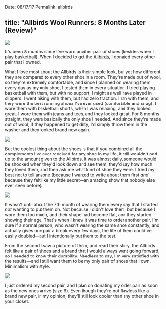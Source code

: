 Date: 08/17/17
Permalink: allbirds 

title: "Allbirds Wool Runners: 8 Months Later (Review)"
---

![][image-1]

It's been 8 months since I've worn another pair of shoes (besides when I play basketball). When I decided to get the [Allbirds][1], I donated every other pair that I owned.

What I love most about the Allbirds is their simple look, but yet how different they are compared to every other shoe in a room. They're made out of wool, so they're extremely comfortable, and since I planned on wearing them every day as my only shoe, I tested them in every situation: I tried playing basketball with them, but with no support, I might as well have played in slippers. I went hiking with them, but had zero traction. I ran with them, and they were the best running shoes I've ever used (comfortable and snug). I wore them with basketball shorts, when I was relaxing, and they looked great. I wore them with jeans and tees, and they looked great. For 8 months straight, they were basically the only shoe I needed. And since they're made out of wool, if they happened to get dirty, I'd simply throw them in the washer and they looked brand new again.

![][image-2]

But the coolest thing about the shoes is that if you combined all the complements I've ever received for any shoe in my life, it still wouldn't add up to the amount given to the Allbirds. It was almost daily, someone would be shocked when they'd look down and see them, they'd say how much they loved them, and then ask me what kind of shoe they were. I tried my best not to tell anyone (because I wanted to write about them first *and* because they felt like my little secret—an amazing show that nobody else ever seen before).

![][image-3]

It wasn't until about the 7th month of wearing them every day that I started *not* wanting to put them on. Not because I didn't love them, but because I wore them too much, and their shape had become flat, and they started showing their age. That's when I knew it was time to order another pair. I'm sure if a normal person, who wasn't wearing the same shoe constantly, and actually gives one pair a break every few days, the life of them could've easily doubled—but I intentionally put them to the test.

From the second I saw a picture of them, and read their story, the Allbirds felt like a pair of shoes and a brand that I would always want going forward, so I needed to know their durability. Needless to say, I'm very satisfied with the results—and I still want them to be my only pair of shoes that I own. Minimalism with style.

![][image-4]

I just ordered my second pair, and I plan on donating my older pair as soon as the new ones arrive (size 9). Even though they're not flawless like a brand new pair, in my opinion, they'll still look cooler than any other shoe in your closet.

[1]:	http://allbirds.com

[image-1]:	/_photos/allbirds_8_months_later.jpg
[image-2]:	http://blotcdn.com/ebaab3aca2/image-cache/1468357833766/photo20may20312c2072007201820pm.jpg
[image-3]:	https://dl.dropboxusercontent.com/s/b7emoqzpe4bc1hn/IMG_2816-2.jpeg
[image-4]:	https://dl.dropboxusercontent.com/s/bz18dl1s6p7hpfs/Image%2048.jpg